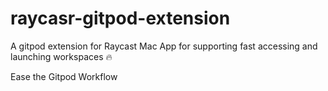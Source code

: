 # raycasr-gitpod-extension
A gitpod extension for Raycast Mac App for supporting fast accessing and launching workspaces 🔥

Ease the Gitpod Workflow